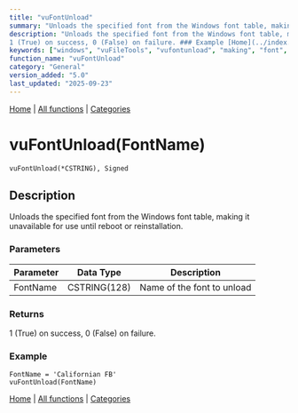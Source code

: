 ```yaml
---
title: "vuFontUnload"
summary: "Unloads the specified font from the Windows font table, making it unavailable for use until reboot or reinstallation."
description: "Unloads the specified font from the Windows font table, making it unavailable for use until reboot or reinstallation. ### Parameters ### Returns
1 (True) on success, 0 (False) on failure. ### Example [Home](../index.md) | [All functions](index.md) | [Categories](../categories/index.md)"
keywords: ["windows", "vuFileTools", "vufontunload", "making", "font", "table", "specified", "reinstallation", "from", "general", "until", "unloads"]
function_name: "vuFontUnload"
category: "General"
version_added: "5.0"
last_updated: "2025-09-23"
---
```


[Home](../index.md) | [All functions](index.md) | [Categories](../categories/index.md)

# vuFontUnload(FontName)

```Prototype
vuFontUnload(*CSTRING), Signed
```


## Description
Unloads the specified font from the Windows font table, making it unavailable for use until reboot or reinstallation.

### Parameters

| Parameter | Data Type     | Description                |
|-----------|---------------|----------------------------|
| FontName  | CSTRING(128)  | Name of the font to unload |

### Returns
1 (True) on success, 0 (False) on failure.

### Example

```Clarion
FontName = 'Californian FB'
vuFontUnload(FontName)
```

[Home](../index.md) | [All functions](index.md) | [Categories](../categories/index.md)
